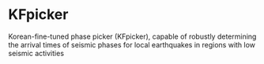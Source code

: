 # KFpicker
Korean-fine-tuned phase picker (KFpicker), capable of robustly determining the arrival times of seismic phases for local earthquakes in regions with low seismic activities
